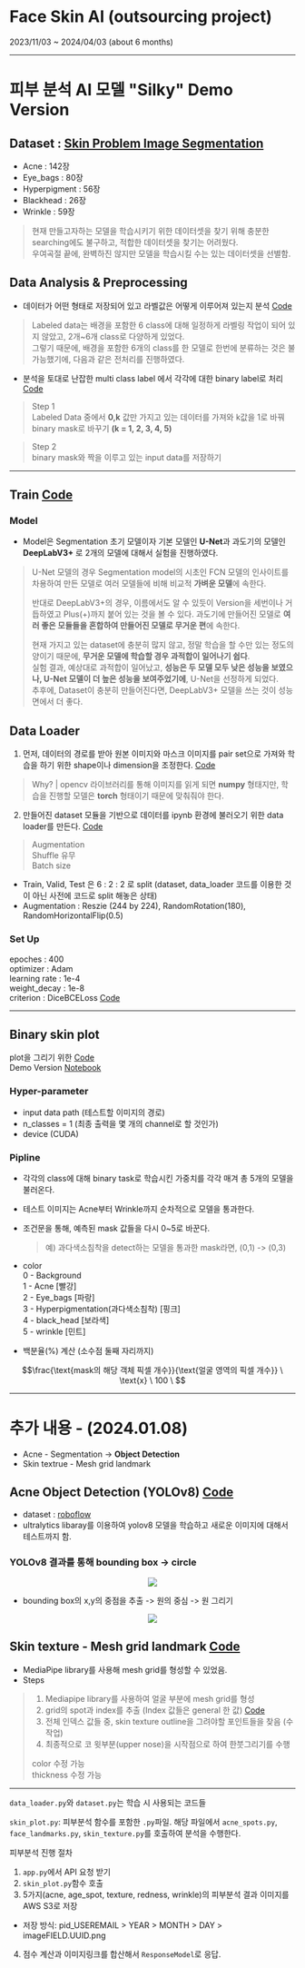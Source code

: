 # Face Skin AI (outsourcing project)       

2023/11/03 ~ 2024/04/03 (about 6 months)        

--------------------------       




# 피부 분석 AI 모델 "Silky" Demo Version     

## Dataset : [Skin Problem Image Segmentation](https://universe.roboflow.com/hetvi-eww-zdjt2/skin-problem-image-segmentation/browse?queryText=&pageSize=50&startingIndex=0&browseQuery=true)      
 
+ Acne : 142장       
+ Eye_bags : 80장     
+ Hyperpigment : 56장     
+ Blackhead : 26장      
+ Wrinkle : 59장      

> 현재 만들고자하는 모델을 학습시키기 위한 데이터셋을 찾기 위해 충분한 searching에도 불구하고, 적합한 데이터셋을 찾기는 어려웠다.      
> 우여곡절 끝에, 완벽하진 않지만 모델을 학습시킬 수는 있는 데이터셋을 선별함.      

## Data Analysis & Preprocessing      

+ 데이터가 어떤 형태로 저장되어 있고 라벨값은 어떻게 이루어져 있는지 분석 [Code](https://github.com/eoncare-dev/silky-ai/blob/main/eonc/EDA.ipynb)       
 > Labeled data는 배경을 포함한 6 class에 대해 일정하게 라벨링 작업이 되어 있지 않았고, 2개~6개 class로 다양하게 있었다.       
 > 그렇기 때문에, 배경을 포함한 6개의 class를 한 모델로 한번에 분류하는 것은 불가능했기에, 다음과 같은 전처리를 진행하였다.      

+ 분석을 토대로 난잡한 multi class label 에서 각각에 대한 binary label로 처리 [Code](https://github.com/eoncare-dev/silky-ai/blob/main/eonc/data_preprocessing.ipynb)       

 > Step 1      
   > Labeled Data 중에서 **0,k** 값만 가지고 있는 데이터를 가져와 k값을 1로 바꿔 binary mask로 바꾸기 **(k = 1, 2, 3, 4, 5)**     
 
 > Step 2    
   > binary mask와 짝을 이루고 있는 input data를 저장하기       

--------------------------------------------------------------------------------------------------------------------------------

## Train [Code](https://github.com/eoncare-dev/silky-ai/blob/main/eonc/acne_unet.ipynb)            

### Model        

+ Model은 Segmentation 초기 모델이자 기본 모델인 **U-Net**과 과도기의 모델인 **DeepLabV3+** 로 2개의 모델에 대해서 실험을 진행하였다.     

> U-Net 모델의 경우 Segmentation model의 시초인 FCN 모델의 인사이트를 차용하여 만든 모델로 여러 모델들에 비해 비교적 **가벼운 모델**에 속한다.     
>         
> 반대로 DeepLabV3+의 경우, 이름에서도 알 수 있듯이 Version을 세번이나 거듭하였고 Plus(+)까지 붙어 있는 것을 볼 수 있다. 과도기에 만들어진 모델로 **여러 좋은 모듈들을 혼합하여 만들어진 모델로 무거운 편**에 속한다.       
>        
> 현재 가지고 있는 dataset에 충분히 많지 않고, 정말 학습을 할 수만 있는 정도의 양이기 때문에, **무거운 모델에 학습할 경우 과적합이 일어나기 쉽다**.      
> 실험 결과, 예상대로 과적합이 일어났고, **성능은 두 모델 모두 낮은 성능을 보였으나, U-Net 모델이 더 높은 성능을 보여주었기에**, U-Net을 선정하게 되었다.     
  > 추후에, Dataset이 충분히 만들어진다면, DeepLabV3+ 모델을 쓰는 것이 성능면에서 더 좋다.     

## Data Loader      

1. 먼저, 데이터의 경로를 받아 원본 이미지와 마스크 이미지를 pair set으로 가져와 학습을 하기 위한 shape이나 dimension을 조정한다. [Code](https://github.com/eoncare-dev/silky-ai/blob/main/eonc/Codes/dataset.py)     
 > Why? | opencv 라이브러리를 통해 이미지를 읽게 되면 **numpy** 형태지만, 학습을 진행할 모델은 **torch** 형태이기 때문에 맞춰줘야 한다.       
2. 만들어진 dataset 모듈을 기반으로 데이터를 ipynb 환경에 불러오기 위한 data loader를 만든다. [Code](https://github.com/eoncare-dev/silky-ai/blob/main/eonc/Codes/data_loader.py)     
 > Augmentation       
 > Shuffle 유무       
 > Batch size       

+ Train, Valid, Test 은 6 : 2 : 2 로 split (dataset, data_loader 코드를 이용한 것이 아닌 사전에 코드로 split 해놓은 상태)      
+ Augmentation : Reszie (244 by 224), RandomRotation(180), RandomHorizontalFlip(0.5)      

### Set Up    

epoches : 400      
optimizer : Adam      
learning rate : 1e-4     
weight_decay : 1e-8      
criterion : DiceBCELoss [Code](https://github.com/eoncare-dev/silky-ai/blob/main/eonc/Codes/metrics.py)        


------------------------------------------------------------------------------------------------     

## Binary skin plot      

plot을 그리기 위한 [Code](https://github.com/eoncare-dev/silky-ai/blob/main/eonc/binary_skin_plot.py)      
Demo Version [Notebook](https://github.com/eoncare-dev/silky-ai/blob/main/eonc/binary_demo.ipynb)

### Hyper-parameter      

+ input data path (테스트할 이미지의 경로)    
+ n_classes = 1 (최종 출력을 몇 개의 channel로 할 것인가)     
+ device (CUDA)     

### Pipline    

+ 각각의 class에 대해 binary task로 학습시킨 가중치를 각각 매겨 총 5개의 모델을 불러온다.     
+ 테스트 이미지는 Acne부터 Wrinkle까지 순차적으로 모델을 통과한다.    
+ 조건문을 통해, 예측된 mask 값들을 다시 0~5로 바꾼다.     
  > 예) 과다색소침착을 detect하는 모델을 통과한 mask라면, (0,1) -> (0,3)      
+ color       
  0 - Background     
  1 - Acne [빨강]      
  2 - Eye_bags [파랑]      
  3 - Hyperpigmentation(과다색소침착) [핑크]       
  4 - black_head [보라색]     
  5 - wrinkle [민트]      

+ 백분율(%) 계산 (소수점 둘째 자리까지)     

$$\frac{\text{mask의 해당 객체 픽셀 개수}}{\text{얼굴 영역의 픽셀 개수}} \ \text{x} \ 100 \  $$     


------------------------------------------------------------------------------------------------

# 추가 내용 - (2024.01.08)     

+ Acne - Segmentation $\rightarrow$ **Object Detection**       
+ Skin textrue - Mesh grid landmark     


## Acne Object Detection (YOLOv8) [Code](https://github.com/eoncare-dev/silky-ai/blob/main/eonc/acne_detection.ipynb)    

+ dataset : [roboflow](https://universe.roboflow.com/acne-severity/acne-detection-revisi)       
+ ultralytics libaray를 이용하여 yolov8 모델을 학습하고 새로운 이미지에 대해서 테스트까지 함.      

### YOLOv8 결과를 통해 bounding box -> circle      
<p align='center'><img src='https://github.com/eoncare-dev/silky-ai/assets/104747868/f4444600-5b24-483f-9cf2-89761a4faf0f'>     

+ bounding box의 x,y의 중점을 추출 -> 원의 중심 -> 원 그리기

<p align='center'><img src='https://github.com/eoncare-dev/silky-ai/assets/104747868/08d7e7d7-e2f2-44ba-9feb-656e7449796c'>     

## Skin texture - Mesh grid landmark [Code](https://github.com/eoncare-dev/silky-ai/blob/main/eonc/Codes/skin_texture.py)      

+ MediaPipe library를 사용해 mesh grid를 형성할 수 있었음.  
+ Steps     
 > 1. Mediapipe library를 사용하여 얼굴 부분에 mesh grid를 형성     
 > 2. grid의 spot과 index를 추출 (Index 값들은 general 한 값) [Code](https://github.com/eoncare-dev/silky-ai/blob/main/eonc/Codes/face_landmarks.py)     
 > 3. 전체 인덱스 값들 중, skin texture outline을 그려야할 포인트들을 찾음 (수작업)      
 > 4. 최종적으로 코 윗부분(upper nose)을 시작점으로 하여 한붓그리기를 수행    
 >      
 > color 수정 가능    
 > thickness 수정 가능

 ---

`data_loader.py`와 `dataset.py`는 학습 시 사용되는 코드들

`skin_plot.py`: 피부분석 함수를 포함한 `.py`파일. 해당 파일에서 `acne_spots.py`, `face_landmarks.py`, `skin_texture.py`를 호출하여 분석을 수행한다.

피부분석 진행 절차
1. `app.py`에서 API 요청 받기
2. `skin_plot.py`함수 호출
3. 5가지(acne, age_spot, texture, redness, wrinkle)의 피부분석 결과 이미지를 AWS S3로 저장
  - 저장 방식: pid_USEREMAIL > YEAR > MONTH > DAY > imageFIELD.UUID.png
4. 점수 계산과 이미지링크를 합산해서 `ResponseModel`로 응답.
